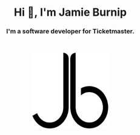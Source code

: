 <h1 align="center">Hi 👋, I'm Jamie Burnip</h1>
<h3 align="center">I'm a software developer for Ticketmaster.</h3>
<br />
<p align="center">
<a href="https://jamieburnip.dev" target="_blank"><img src="https://raw.githubusercontent.com/jamieburnip/jamieburnip.dev/master/public/logos/logo-512.png" width="200"></a>
</p>

<!--
**jamieburnip/jamieburnip** is a ✨ _special_ ✨ repository because its `README.md` (this file) appears on your GitHub profile.

Here are some ideas to get you started:

- 🔭 I’m currently working on ...
- 🌱 I’m currently learning ...
- 👯 I’m looking to collaborate on ...
- 🤔 I’m looking for help with ...
- 💬 Ask me about ...
- 📫 How to reach me: ...
- 😄 Pronouns: ...
- ⚡ Fun fact: ...
-->
